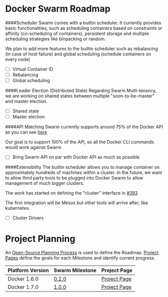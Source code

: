 Docker Swarm Roadmap
=====================

####Scheduler
Swarm comes with a builtin scheduler. It currently provides basic functionalities, such as
scheduling containers based on constraints or affinity (co-scheduling of containers), persistent
storage and multiple scheduling strategies like binpacking or random.

We plan to add more features to the builtin scheduler such as rebalancing (in case of host failure)
and global scheduling (schedule containers on every node)

* [ ] Virtual Container ID
* [ ] Rebalancing
* [ ] Global scheduling

####Leader Election (Distributed State)
Regarding Swarm Multi-tenancy, we are working on shared states between multiple "soon-to-be-master"
and master election.

* [ ] Shared state
* [ ] Master election

####API Matching
Swarm currently supports around 75% of the Docker API as you can see [here](https://github.com/docker/swarm/blob/master/api/README.md)

Our goal is to support 100% of the API, so all the Docker CLI commands would work against Swarm 

* [ ] Bring Swarm API on par with Docker API as much as possible

####Extensibility
The builtin scheduler allows you to manage container on approximately hundreds of machines within a cluster.
In the future, we want to allow third party tools to be plugged into Docker Swarm to allow management
of much bigger clusters.

The work has started on defining the "cluster" interface in [#393](https://github.com/docker/swarm/issues/393)

The first integration will be Mesos but other tools will arrive after, like kubernetes.

* [ ] Cluster Drivers

Project Planning
================

An [Open-Source Planning Process](https://github.com/docker/swarm/wiki/Open-Source-Planning-Process) is used to define the Roadmap. [Project Pages](https://github.com/docker/swarm/wiki) define the goals for each Milestone and identify current progress.

| Platform Version | Swarm Milestone | Project Page | 
|------------------|-----------------|--------------|
| Docker 1.6.0 | [0.2.0](https://github.com/docker/swarm/milestones/0.2.0) | [Project Page](https://github.com/docker/swarm/wiki/0.2.0-Milestone-Project-Page) | 
| Docker 1.7.0 | [1.0.0](https://github.com/docker/swarm/milestones/1.0.0) | [Project Page](https://github.com/docker/swarm/wiki/1.0.0-Milestone-Project-Page) | 
